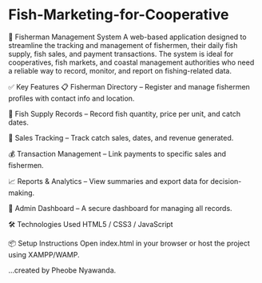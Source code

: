 # Fish-Marketing-for-Cooperative
🎣 Fisherman Management System
A web-based application designed to streamline the tracking and management of fishermen, their daily fish supply, fish sales, and payment transactions. The system is ideal for cooperatives, fish markets, and coastal management authorities who need a reliable way to record, monitor, and report on fishing-related data.

✅ Key Features
📋 Fisherman Directory – Register and manage fishermen profiles with contact info and location.

🎣 Fish Supply Records – Record fish quantity, price per unit, and catch dates.

💸 Sales Tracking – Track catch sales, dates, and revenue generated.

💰 Transaction Management – Link payments to specific sales and fishermen.

📈 Reports & Analytics – View summaries and export data for decision-making.

🔐 Admin Dashboard – A secure dashboard for managing all records.

🛠️ Technologies Used
HTML5 / CSS3 / JavaScript

📦 Setup Instructions
Open index.html in your browser or host the project using XAMPP/WAMP.

...created by Pheobe Nyawanda.

